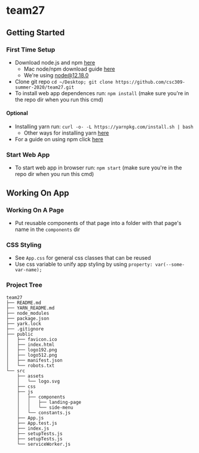 # team27

## Getting Started

### First Time Setup
- Download node.js and npm [here](https://nodejs.org/en/download/)
  - Mac node/npm download guide [here](https://treehouse.github.io/installation-guides/mac/node-mac.html)
  - We're using node@12.18.0
- Clone git repo `cd ~/Desktop; git clone https://github.com/csc309-summer-2020/team27.git`
- To install web app dependences run: `npm install` (make sure you're in the repo dir when you run this cmd)

#### Optional
- Installing yarn run: `curl -o- -L https://yarnpkg.com/install.sh | bash`
  - Other ways for installing yarn [here](https://classic.yarnpkg.com/en/docs/install/#mac-stable)
- For a guide on using npm click [here](https://nodesource.com/blog/an-absolute-beginners-guide-to-using-npm/)

### Start Web App
- To start web app in browser run: `npm start` (make sure you're in the repo dir when you run this cmd)

## Working On App

### Working On A Page
- Put reusable components of that page into a folder with that page's name in the `components` dir

### CSS Styling
- See `App.css` for general css classes that can be reused
- Use css variable to unify app styling by using `property: var(--some-var-name);`

### Project Tree
```
team27
├── README.md
├── YARN_README.md
├── node_modules
├── package.json
├── yark.lock
├── .gitignore
├── public
│   ├── favicon.ico
│   ├── index.html
│   ├── logo192.png
│   ├── logo512.png
│   ├── manifest.json
│   └── robots.txt
└── src
    ├── assets
    │   └── logo.svg
    ├── css
    ├── js
    │   ├── components
    │   │   ├── landing-page
    │   │   └── side-menu
    │   └── constants.js
    ├── App.js
    ├── App.test.js
    ├── index.js
    ├── setupTests.js
    ├── setupTests.js
    └── serviceWorker.js
```

